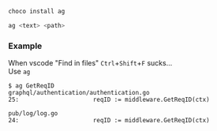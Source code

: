 ```sh
choco install ag
```
```bash
ag <text> <path>
```
### Example
When vscode "Find in files" `Ctrl`+`Shift`+`F` sucks...  
Use `ag`
```
$ ag GetReqID
graphql/authentication/authentication.go
25:                     reqID := middleware.GetReqID(ctx)

pub/log/log.go
24:                     reqID := middleware.GetReqID(ctx)
```
